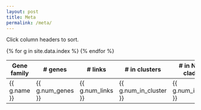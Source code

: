 ```yaml
---
layout: post
title: Meta
permalink: /meta/
---
```

Click column headers to sort.
<div class="container">
<table id="metatable" class="table tablesorter table-striped">
	<thead>
		<tr>
			<th>Gene family</th>
			<th># genes</th>
			<th># links</th>
			<th># in clusters</th>
			<th># in NFC clade</th>
			<th># clusters</th>
			<th>Max cluster size</th>
		</tr>
	</thead>
	<tbody>
	{% for g in site.data.index %}
		<tr>
			<td>{{ g.name }}</td>
			<td>{{ g.num_genes }}</td>
			<td>{{ g.num_links }}</td>
			<td>{{ g.num_in_cluster }}</td>
			<td>{{ g.num_in_nfc }}</td>
			<td>{{ g.num_clusters }}</td>
			<td>{{ g.max_cluster }}</td>
		</tr>
	{% endfor %}
	</tbody>
</table>
</div>

